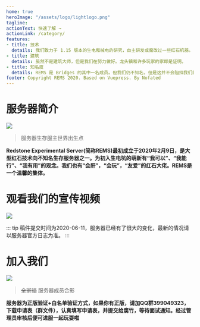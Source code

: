 ```yaml
---
home: true
heroImage: "/assets/logo/lightlogo.png"
tagline: 
actionText: 快速了解 →
actionLink: /category/
features:
- title: 技术
  details: 我们致力于 1.15 版本的生电和械电的研究，自主研发或魔改过一些红石机器。
- title: 建筑
  details: 虽然不是建筑大师，但是我们在努力做好。龙头镇和许多玩家的家即是证明。
- title: 知名度
  details: REMS 是 Bridges 的其中一名成员。但我们仍不知名，但是这并不会阻挡我们前进的步伐。我们的明天会更好。
footer: Copyright REMS 2020. Based on Vuepress. By Nofated
---
```


# 服务器简介
![](assets/maps/bg1.png)
>服务器生存服主世界出生点

**Redstone Experimental Server(简称REMS)最初成立于2020年2月9日，是大型红石技术向不知名生存服务器之一。为初入生电坑的萌新有“我可以”、“我能行”、“我有用”的观念。我们也有“会肝”，“会玩”，“友爱”的红石大佬。REMS是一个温馨的集体。**

# 观看我们的宣传视频

[![](assets/cover.png)](https://www.bilibili.com/video/BV1Ki4y1x7yg)

::: tip
稿件提交时间为2020-06-11，服务器已经有了很大的变化，最新的情况请以服务器官方日志为准。
:::

# 加入我们
![](assets/members/members.png)
>~~全家福~~ 服务器成员合影

**服务器为正版验证+白名单验证方式，如果你有正版，请加QQ群399049323，下载申请表（群文件），认真填写申请表，并提交给腐竹，等待面试通知。经过管理员审核后便可进服一起玩耍啦**